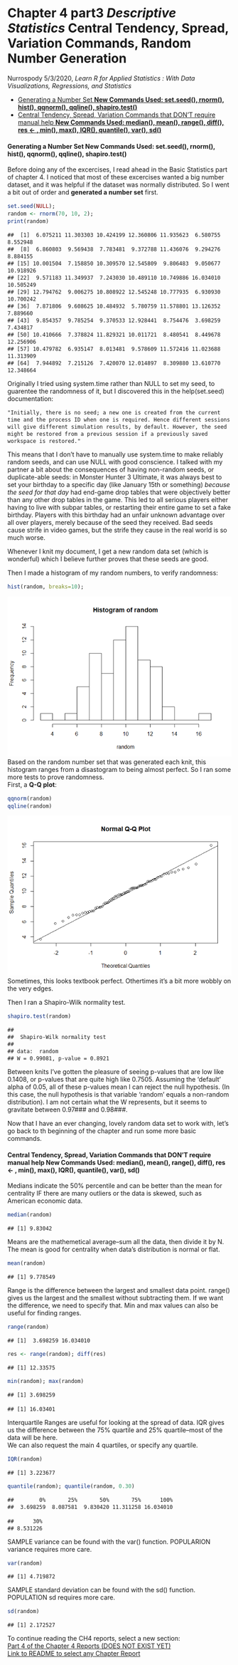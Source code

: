 Chapter 4 part3 *Descriptive Statistics* Central Tendency, Spread,
Variation Commands, Random Number Generation
================
Nurrospody
5/3/2020, *Learn R for Applied Statistics : With Data Visualizations,
Regressions, and Statistics*

  - [Generating a Number Set **New Commands Used: set.seed(), rnorm(),
    hist(), qqnorm(), qqline(),
    shapiro.test()**](#generating-a-number-set-new-commands-used-set.seed-rnorm-hist-qqnorm-qqline-shapiro.test)
  - [Central Tendency, Spread, Variation Commands that DON’T require
    manual help **New Commands Used: median(), mean(), range(), diff(),
    res \<- , min(), max(), IQR(), quantile(), var(),
    sd()**](#central-tendency-spread-variation-commands-that-dont-require-manual-help-new-commands-used-median-mean-range-diff-res---min-max-iqr-quantile-var-sd)

#### Generating a Number Set **New Commands Used: set.seed(), rnorm(), hist(), qqnorm(), qqline(), shapiro.test()**

Before doing any of the excercises, I read ahead in the Basic Statistics
part of chapter 4. I noticed that most of these excercises wanted a big
number dataset, and it was helpful if the dataset was normally
distributed. So I went a bit out of order and **generated a number set**
first.

``` r
set.seed(NULL);
random <- rnorm(70, 10, 2);
print(random)
```

    ##  [1]  6.075211 11.303303 10.424199 12.360806 11.935623  6.580755  8.552948
    ##  [8]  6.860803  9.569438  7.783481  9.372788 11.436076  9.294276  8.884155
    ## [15] 10.001504  7.158850 10.309570 12.545809  9.806483  9.050677 10.918926
    ## [22]  9.571183 11.349937  7.243030 10.489110 10.749886 16.034010 10.505249
    ## [29] 12.794762  9.006275 10.808922 12.545248 10.777935  6.930930 10.700242
    ## [36]  7.871806  9.608625 10.484932  5.780759 11.578801 13.126352  7.889660
    ## [43]  9.854357  9.785254  9.370533 12.928441  8.754476  3.698259  7.434817
    ## [50] 10.410666  7.378824 11.829321 10.011721  8.480541  8.449678 12.256906
    ## [57] 10.479782  6.935147  8.013481  9.578609 11.572416 11.023688 11.313909
    ## [64]  7.944892  7.215126  7.420070 12.014897  8.309880 13.610770 12.348664

Originally I tried using system.time rather than NULL to set my seed, to
guarentee the randomness of it, but I discovered this in the
help(set.seed) documentation:

``` set
"Initially, there is no seed; a new one is created from the current time and the process ID when one is required. Hence different sessions will give different simulation results, by default. However, the seed might be restored from a previous session if a previously saved workspace is restored."
```

This means that I don’t have to manually use system.time to make
reliably random seeds, and can use NULL with good conscience. I talked
with my partner a bit about the consequences of having non-random seeds,
or duplicate-able seeds: in Monster Hunter 3 Ultimate, it was always
best to set your birthday to a specific day (like January 15th or
something) *because the seed for that day* had end-game drop tables that
were objectively better than any other drop tables in the game. This led
to all serious players either having to live with subpar tables, or
restarting their entire game to set a fake birthday. Players with this
birthday had an unfair unknown advantage over all over players, merely
because of the seed they received. Bad seeds cause strife in video
games, but the strife they cause in the real world is so much worse.

Whenever I knit my document, I get a new random data set (which is
wonderful) which I believe further proves that these seeds are good.

Then I made a histogram of my random numbers, to verify randomness:

``` r
hist(random, breaks=10);
```

![](CH4-part3_files/figure-gfm/his-1.png)<!-- --> Based on the random
number set that was generated each knit, this histogram ranges from a
disastogram to being almost perfect. So I ran some more tests to prove
randomness.  
First, a **Q-Q plot**:

``` r
qqnorm(random)
qqline(random)
```

![](CH4-part3_files/figure-gfm/QQ-1.png)<!-- --> Sometimes, this looks
textbook perfect. Othertimes it’s a bit more wobbly on the very edges.

Then I ran a Shapiro-Wilk normality test.

``` r
shapiro.test(random)
```

    ## 
    ##  Shapiro-Wilk normality test
    ## 
    ## data:  random
    ## W = 0.99081, p-value = 0.8921

Between knits I’ve gotten the pleasure of seeing p-values that are low
like 0.1408, or p-values that are quite high like 0.7505. Assuming the
‘default’ alpha of 0.05, all of these p-values mean I can reject the
null hypothesis. (In this case, the null hypothesis is that variable
‘random’ equals a non-random distribution). I am not certain what the
W represents, but it seems to gravitate between 0.97\#\#\# and
0.98\#\#\#.

Now that I have an ever changing, lovely random data set to work with,
let’s go back to th beginning of the chapter and run some more basic
commands.

#### Central Tendency, Spread, Variation Commands that DON’T require manual help **New Commands Used: median(), mean(), range(), diff(), res \<- , min(), max(), IQR(), quantile(), var(), sd()**

Medians indicate the 50% percentile and can be better than the mean for
centrality IF there are many outliers or the data is skewed, such as
American economic data.

``` r
median(random)
```

    ## [1] 9.83042

Means are the mathemetical average–sum all the data, then divide it by
N. The mean is good for centrality when data’s distribution is normal or
flat.

``` r
mean(random)
```

    ## [1] 9.778549

Range is the difference between the largest and smallest data point.
range() gives us the largest and the smallest without subtracting them.
If we want the difference, we need to specify that. Min and max values
can also be useful for finding ranges.

``` r
range(random)
```

    ## [1]  3.698259 16.034010

``` r
res <- range(random); diff(res)
```

    ## [1] 12.33575

``` r
min(random); max(random)
```

    ## [1] 3.698259

    ## [1] 16.03401

Interquartile Ranges are useful for looking at the spread of data. IQR
gives us the difference between the 75% quartile and 25% quartile–most
of the data will be here.  
We can also request the main 4 quartiles, or specify any quartile.

``` r
IQR(random)
```

    ## [1] 3.223677

``` r
quantile(random); quantile(random, 0.30)
```

    ##        0%       25%       50%       75%      100% 
    ##  3.698259  8.087581  9.830420 11.311258 16.034010

    ##      30% 
    ## 8.531226

SAMPLE variance can be found with the var() function. POPULARION
variance requires more care.

``` r
var(random)
```

    ## [1] 4.719872

SAMPLE standard deviation can be found with the sd() function.
POPULATION sd requires more care.

``` r
sd(random)
```

    ## [1] 2.172527

To continue reading the CH4 reports, select a new section:  
[Part 4 of the Chapter 4 Reports (DOES NOT EXIST
YET)](https://github.com/Nurrospody/SOURCE-Statistics-ILC/blob/master/Chapter%20Reports/CH4-part4.md)  
[Link to README to select any Chapter
Report](https://github.com/Nurrospody/SOURCE-Statistics-ILC/blob/master/README.md)

